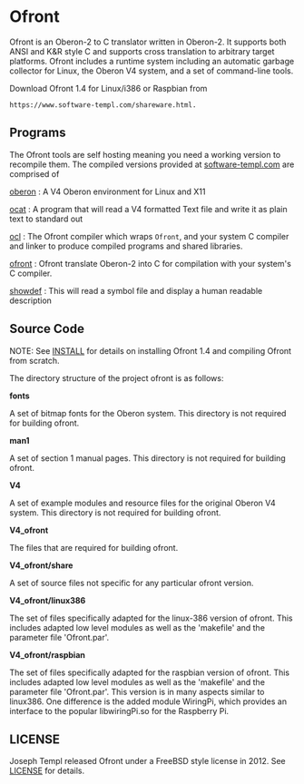 Ofront
======

Ofront is an Oberon-2 to C translator written in Oberon-2.
It supports both ANSI and K&R style C and supports cross
translation to arbitrary target platforms. Ofront includes
a runtime system including an automatic garbage collector
for Linux, the Oberon V4 system, and a set of command-line
tools.

Download Ofront 1.4 for Linux/i386 or Raspbian from

    https://www.software-templ.com/shareware.html.

Programs
--------

The Ofront tools are self hosting meaning you need a working
version to recompile them. The compiled versions provided
at [software-templ.com](https://www.software-templ.com/shareware.html)
are comprised of 

[oberon](oberon.md)
: A V4 Oberon environment for Linux and X11

[ocat](ocat.md)
: A program that will read a V4 formatted Text file 
  and write it as plain text to standard out

[ocl](ocl.md)
: The Ofront compiler which wraps `Ofront`, and your system C compiler 
  and linker to produce compiled programs and shared libraries.

[ofront](ofront.md)
: Ofront translate Oberon-2 into C for compilation with your system's C
  compiler.

[showdef](showdef.md)
: This will read a symbol file and display a human readable description


Source Code
-----------

NOTE: See [INSTALL](INSTALL.txt) for details on installing 
Ofront 1.4 and compiling Ofront from scratch.

The directory structure of the project ofront is as follows:

**fonts**

A set of bitmap fonts for the Oberon system.
This directory is not required for building ofront.

**man1**

A set of section 1 manual pages.
This directory is not required for building ofront.

**V4**

A set of example modules and resource files for the
original Oberon V4 system.  This directory is not
required for building ofront.

**V4_ofront**

The files that are required for building ofront.

**V4_ofront/share**

A set of source files not specific for any
particular ofront version.

**V4_ofront/linux386**

The set of files specifically adapted for the
linux-386 version of ofront.  This includes
adapted low level modules as well as the 
'makefile' and the parameter file 'Ofront.par'.

**V4_ofront/raspbian**

The set of files specifically adapted for the
raspbian version of ofront. This includes adapted
low level modules as well as the 'makefile' and
the parameter file 'Ofront.par'.  This version
is in many aspects similar to linux386.  One
difference is the added module WiringPi, which
provides an interface to the popular
libwiringPi.so for the Raspberry Pi.

LICENSE
-------

Joseph Templ released Ofront under a FreeBSD style
license in 2012. See [LICENSE](LICENSE) for details.

